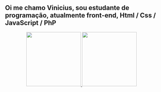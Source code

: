 ## Oi me chamo Vinicius, sou estudante de programação, atualmente front-end, Html / Css / JavaScript / PhP
<div align="center">
  <a href="https://github.com/vinicris1">
  <img height="180em" src="https://github-readme-stats.vercel.app/api?username=vinicris1&show_icons=true&theme=dark&include_all_commits=true&count_private=true"/>
  <img height="180em" src="https://github-readme-stats.vercel.app/api/top-langs/?username=vinicris1&layout=compact&langs_count=7&theme=dark"/>
</div>
  
